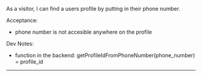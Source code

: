 As a visitor, I can find a users profile by putting in their phone number.

Acceptance:
- phone number is not accesible anywhere on the profile

Dev Notes:
- function in the backend: getProfileIdFromPhoneNumber(phone_number) = profile_id

---


